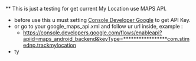 ** This is just a testing for get current My Location use MAPS API.
- before use this u must setting [Console Developer Google](https://console.developers.google.com) to get API Key.
- or go to your google_maps_api.xml and follow ur url inside, example :
    - https://console.developers.google.com/flows/enableapi?apiid=maps_android_backend&keyType=*****************com.stimednp.trackmylocation
- ty
